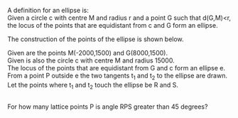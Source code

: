 <p>
A definition for an ellipse is:<br />
Given a circle c with centre M and radius r and a point G such that d(G,M)&lt;r, the locus of the points that are equidistant from c and G form an ellipse.
</p>
The construction of the points of the ellipse is shown below.

<div class="center">
<img src="project/images/p246_anim.gif" class="dark_img" alt="" /></div>

<p>
Given are the points M(-2000,1500) and G(8000,1500).<br /> 
Given is also the circle c with centre M and radius 15000.<br />
The locus of the points that are equidistant from G and c form an ellipse e.<br />
From a point P outside e the two tangents t<sub>1</sub> and t<sub>2</sub> to the ellipse are drawn.<br />
Let the points where t<sub>1</sub> and t<sub>2</sub> touch the ellipse be R and S.
</p>
<div class="center">
<img src="project/images/p246_ellipse.gif" class="dark_img" alt="" /></div>
<p>
For how many lattice points P is angle RPS greater than 45 degrees?
</p>

